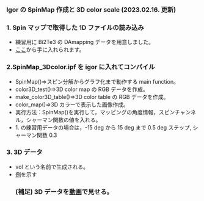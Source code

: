 
<h3>Igor の SpinMap 作成と 3D color scale (2023.02.16. 更新)</h3>

<h3>1. Spin マップで取得した 1D ファイルの読み込み</h3>
<ul>
<li>練習用に Bi2Te3 の DAmapping データを用意しました。</li>
<li><a href = "https://hiroshimauniv-my.sharepoint.com/:u:/g/personal/kk224_hiroshima-u_ac_jp/EQqBF1VpUotCtRTtvsuZyFYBQzJtYs0sZp752itqqr6zYw?e=Lea4zV" target="_blank">ここ</a>から手に入れられます。</li></ul>

<h3>2.SpinMap_3Dcolor.ipf を igor に入れてコンパイル</h3>
<ul>
<li>SpinMap()=>スピン分解からグラフ化まで動作する main function。</li>
<li>color3D_test()=>3D color map の RGB データを作成。</li>
<li>make_color3D_table()=>3D color table の RGB データを作成。</li>
<li>color_map()=>3D カラーで表示した画像作成。</li>
<li>実行方法：SpinMap()を実行して，マッピングの角度情報，スピンチャンネル，シャーマン関数の値を入れる。</li>
<li>1. の練習用データの場合は，-15 deg から 15 deg まで 0.5 deg ステップ, シャーマン関数 0.3 </li>
</ul>

<h3>3. 3D データ</h3>
<ul> 
<li>vol という名前で生成される。</li>
<li><a href = "https://hiroshimauniv-my.sharepoint.com/:v:/g/personal/kk224_hiroshima-u_ac_jp/EW_wHPQqMtJFqS6kOauJFZoBfQ0iL2_-HXxPUbpF4caZHQ?e=gVxasr" target="_blank">例</a>を示す</li>
  
<h3>(補足) 3D データを<a href ="https://github.com/Hikaribussei-lab/homepage/tree/main/igor_macro/%E5%8B%95%E7%94%BB%E4%BD%9C%E6%88%90FS" target="_blank">動画</a>で見せる。</h3>
</ul>
